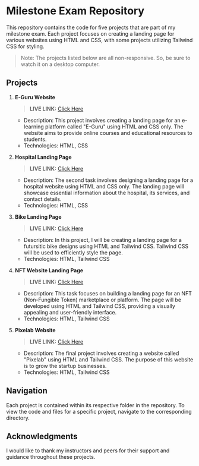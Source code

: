 # Milestone Exam Repository

This repository contains the code for five projects that are part of my milestone exam. Each project focuses on creating a landing page for various websites using HTML and CSS, with some projects utilizing Tailwind CSS for styling.

> Note: The projects listed below are all non-responsive. So, be sure to watch it on a desktop computer.

## Projects

1. **E-Guru Website**

   > __LIVE LINK:__ [Click Here](https://yuvrajshrirame.github.io/pwskills-milestones/01-milestone/01-e-guru/index.html "Open E-Guru Website Project")
   - Description: This project involves creating a landing page for an e-learning platform called "E-Guru" using HTML and CSS only. The website aims to provide online courses and educational resources to students.
   - Technologies: HTML, CSS

2. **Hospital Landing Page**

   > __LIVE LINK:__ [Click Here](https://yuvrajshrirame.github.io/pwskills-milestones/01-milestone/02-hospital-website-landing-page/index.html "Open Hospital Website Project")
   - Description: The second task involves designing a landing page for a hospital website using HTML and CSS only. The landing page will showcase essential information about the hospital, its services, and contact details.
   - Technologies: HTML, CSS

3. **Bike Landing Page**

   > __LIVE LINK:__ [Click Here](https://yuvrajshrirame.github.io/pwskills-milestones/01-milestone/03-futuristic-bike-landing-page/dist/index.html "Open E-Bike Website Project")
   - Description: In this project, I will be creating a landing page for a futursitic bike designs using HTML and Tailwind CSS. Tailwind CSS will be used to efficiently style the page.
   - Technologies: HTML, Tailwind CSS

4. **NFT Website Landing Page**

   > __LIVE LINK:__ [Click Here](https://yuvrajshrirame.github.io/pwskills-milestones/01-milestone/04-nft-website-landing-page/dist/index.html "Open NFT Website Project")
   - Description: This task focuses on building a landing page for an NFT (Non-Fungible Token) marketplace or platform. The page will be developed using HTML and Tailwind CSS, providing a visually appealing and user-friendly interface.
   - Technologies: HTML, Tailwind CSS

5. **Pixelab Website**

   > __LIVE LINK:__ [Click Here](https://yuvrajshrirame.github.io/pwskills-milestones/01-milestone/05-pixelab-landing-page/dist/index.html "Open Pixelab Website Project")
   - Description: The final project involves creating a website called "Pixelab" using HTML and Tailwind CSS. The purpose of this website is to grow the startup businesses.
   - Technologies: HTML, Tailwind CSS

## Navigation

Each project is contained within its respective folder in the repository. To view the code and files for a specific project, navigate to the corresponding directory.

## Acknowledgments

I would like to thank my instructors and peers for their support and guidance throughout these projects.